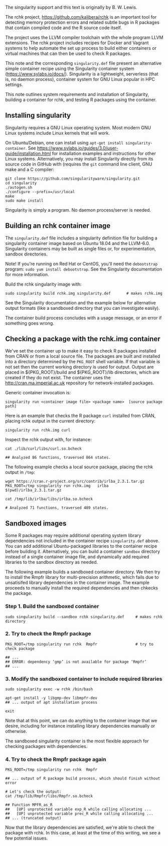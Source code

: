The singularity support and this text is originally by B. W. Lewis.

The rchk project, https://github.com/kalibera/rchk is an important tool for
detecting memory protection errors and related subtle bugs in R packages that
contain compiled code and the R source code itself.

The project uses the LLVM compiler toolchain with the whole program LLVM
extensions.  The rchk project includes recipes for Docker and Vagrant
systems to help automate the set up process to build either containers or
virtual machines that can then be used to check R packages.

This note and the corresponding `singularity.def` file present an alternative
simple container recipe using the Singularity container system
(https://www.sylabs.io/docs/). Singularity is a lightweight, serverless (that
is, no daemon process), container system for GNU Linux popular in HPC settings.

This note outlines system requirements and installation of Singularity,
building a container for rchk, and testing R packages using the container.


## Installing singularity

Singularity requires a GNU Linux operating system. Most modern GNU Linux
systems include Linux kernels that will work.

On Ubuntu/Debian, one can install using `apt-get install
singularity-container`.  See https://www.sylabs.io/guides/3.0/user-guide/installation.html
for installation examples and instructions for other Linux systems. 
Alternatively, you may install Singularity directly from its source code in
GitHub with (requires the `git` command line client, GNU make and a C
compiler:

```
git clone https://github.com/singularityware/singularity.git
cd singularity
./autogen.sh
./configure --prefix=/usr/local
make
sudo make install
``` 

Singularity is simply a program. No daemon process/server is needed.


## Building an rchk container image

The `singularity.def` file includes a singularity definition file for
building a singularity container image based on Ubuntu 18.04 and the
LLVM-6.0.  Singularity containers may be built as single files or, for
experimentation, sandbox directories.

Note! If you're running on Red Hat or CentOS, you'll need the `debootstrap`
program: `sudo yum install debootstrap`. See the Singularity documentation for
more information.

Build the rchk singularity image with:
```
sudo singularity build rchk.img singularity.def       # makes rchk.img
```
See the Singularity documentation and the example below
for alternative output formats (like
a sandboxed directory that you can investigate easily).

The container build process concludes with a usage message, or an error if
something goes wrong.

## Checking a package with the rchk.img container

We've set the container up to make it easy to check R packages installed from
CRAN or from a local source file. The packages are built and installed into a
directory determined by the `PKG_ROOT` shell variable. If that variable is not
set then the current working directory is used for output.  Output are placed
in ${PKG_ROOT}/build and ${PKG_ROOT}/lib directories, which are created if they
do not exist. The container uses the http://cran.ma.imperial.ac.uk repository
for network-installed packages.

Generic container invocation is:
```
singularity run <container image file> <package name>  [source package path]
```

Here is an example that checks the R package `curl` installed from CRAN,
placing rchk output in the current directory:
```
singularity run rchk.img curl
```

Inspect the rchk output with, for instance:
```
cat ./lib/curl/libs/curl.so.bcheck 

## Analyzed 86 functions, traversed 864 states.
```

The following example checks a local source package, placing the rchk
output in `/tmp`:
```
wget https://cran.r-project.org/src/contrib/irlba_2.3.1.tar.gz
PKG_ROOT=/tmp singularity run rchk.img   irlba   $(pwd)/irlba_2.3.1.tar.gz

cat /tmp/lib/irlba/libs/irlba.so.bcheck 

# Analyzed 71 functions, traversed 489 states.
```

## Sandboxed images

Some R packages may require additional operating system library dependencies
not included in the container recipe `singularity.def` above. You can add
additional Ubuntu-packaged libraries to the container recipe before building
it. Alternatively, you can build a container `sandbox` directory instead of a
single container image file, and dynamically add required libraries to the
sandbox directory as needed.

The following example builds a sandboxed container directory. We then try to
install the Rmpfr library for multi-precision arithmetic, which fails due to
unsatisifed library dependencies in the container image. The example proceeds
to manually install the required dependencies and then chkecks the package.


### Step 1. Build the sandboxed container

```
sudo singularity build --sandbox rchk singularity.def     # makes rchk directory
```

### 2. Try to check the Rmpfr package

```
PKG_ROOT=/tmp singularity run rchk  Rmpfr                 # try to check package

## ...
## ERROR: dependency ‘gmp’ is not available for package ‘Rmpfr’
## ...
```

### 3. Modify the sandboxed container to include required libraries

```
sudo singularity exec -w rchk /bin/bash

apt-get install -y libgmp-dev libmpfr-dev
## ... output of apt installation process

exit
```

Note that at this point, we can do anything to the container image that we
desire, including for instance installing library dependencies manually or
otherwise.

The sandboxed singularity container is the most flexible approach for checking
packages with dependencies.

### 4. Try to check the Rmpfr package again

```
PKG_ROOT=/tmp singularity run rchk  Rmpfr

## ... output of R package build process, which should finish without error

# Let's check the output:
cat /tmp/lib/Rmpfr/libs/Rmpfr.so.bcheck 

## Function MPFR_as_R
##   [UP] unprotected variable exp_R while calling allocating ...
##   [UP] unprotected variable prec_R while calling allocating ...
## ... (truncated output)
```

Now that the library dependencies are satisfied, we're able to check the
package with rchk. In this case, at least at the time of this writing,
we see a few potential issues.
